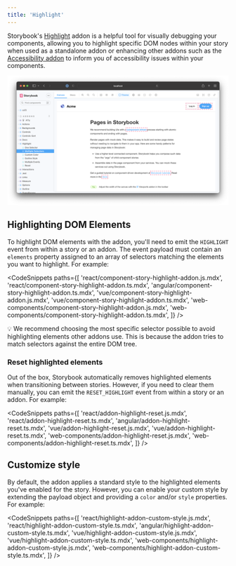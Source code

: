 ```yaml
---
title: 'Highlight'
---
```


Storybook's [Highlight](https://storybook.js.org/addons/@storybook/addon-highlight/) addon is a helpful tool for visually debugging your components, allowing you to highlight specific DOM nodes within your story when used as a standalone addon or enhancing other addons such as the [Accessibility addon](https://storybook.js.org/addons/@storybook/addon-a11y/) to inform you of accessibility issues within your components.

![Story with highlighted elements](./highlight.png)

## Highlighting DOM Elements

To highlight DOM elements with the addon, you'll need to emit the `HIGHLIGHT` event from within a story or an addon. The event payload must contain an `elements` property assigned to an array of selectors matching the elements you want to highlight. For example:

<!-- prettier-ignore-start -->

<CodeSnippets
  paths={[
    'react/component-story-highlight-addon.js.mdx',
    'react/component-story-highlight-addon.ts.mdx',
    'angular/component-story-highlight-addon.ts.mdx',
    'vue/component-story-highlight-addon.js.mdx',
    'vue/component-story-highlight-addon.ts.mdx',
    'web-components/component-story-highlight-addon.js.mdx',
    'web-components/component-story-highlight-addon.ts.mdx',
  ]}
/>

<!-- prettier-ignore-end -->

<div class="aside">

💡 We recommend choosing the most specific selector possible to avoid highlighting elements other addons use. This is because the addon tries to match selectors against the entire DOM tree.

</div>

### Reset highlighted elements

Out of the box, Storybook automatically removes highlighted elements when transitioning between stories. However, if you need to clear them manually, you can emit the `RESET_HIGHLIGHT` event from within a story or an addon. For example:

<!-- prettier-ignore-start -->

<CodeSnippets
  paths={[
    'react/addon-highlight-reset.js.mdx',
    'react/addon-highlight-reset.ts.mdx',
    'angular/addon-highlight-reset.ts.mdx',
    'vue/addon-highlight-reset.js.mdx',
    'vue/addon-highlight-reset.ts.mdx',
    'web-components/addon-highlight-reset.js.mdx',
    'web-components/addon-highlight-reset.ts.mdx',
  ]}
/>

<!-- prettier-ignore-end -->

## Customize style

By default, the addon applies a standard style to the highlighted elements you've enabled for the story. However, you can enable your custom style by extending the payload object and providing a `color` and/or `style` properties. For example:

<!-- prettier-ignore-start -->

<CodeSnippets
  paths={[
    'react/highlight-addon-custom-style.js.mdx',
    'react/highlight-addon-custom-style.ts.mdx',
    'angular/highlight-addon-custom-style.ts.mdx',
    'vue/highlight-addon-custom-style.js.mdx',
    'vue/highlight-addon-custom-style.ts.mdx',
    'web-components/highlight-addon-custom-style.js.mdx',
    'web-components/highlight-addon-custom-style.ts.mdx',
  ]}
/>

<!-- prettier-ignore-end -->
